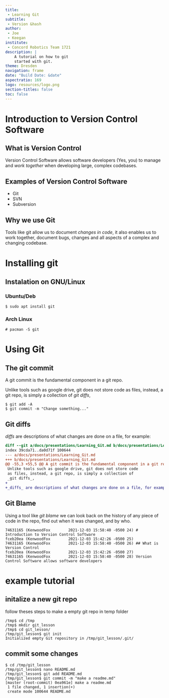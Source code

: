 ```yaml
---
title:
 - Learning Git
subtitle:
 - Version &hash
author:
 - Joe
 - Keegan
institute:
 - Concord Robotics Team 1721
description: |
    A tutorial on how to git
    started with git.
theme: Dresden
navigation: frame
date: "Build Date: &date"
aspectratio: 169
logo: resources/logo.png
section-titles: false
toc: false
---
```



# Introduction to Version Control Software

## What is Version Control

Version Control Software allows software developers
(Yes, you) to manage and _work together_ when developing
large, complex codebases.

## Examples of Version Control Software

 - Git
 - SVN
 - Subversion

## Why we use Git

Tools like git allow us to document _changes in code_, it
also enables us to work together, document bugs, changes
and all aspects of a complex and changing codebase.


# Installing git

## Instalation on GNU/Linux

### Ubuntu/Deb

```shell
$ sudo apt install git
```

### Arch Linux

```shell
# pacman -S git
```


# Using Git

## The git commit

A git commit is the fundamental component in a git repo.

Unlike tools such as google drive, git does not store code
as files, instead, a git repo, is simply a collection of
_git diffs_, 

```shell
$ git add -A
$ git commit -m "Change something..."
```

## Git diffs

_diffs_ are descriptions of what changes are done on a file, for example:

```diff
diff --git a/docs/presentations/Learning_Git.md b/docs/presentations/Learning_Git.md
index 39cda71..da0d71f 100644
--- a/docs/presentations/Learning_Git.md
+++ b/docs/presentations/Learning_Git.md
@@ -55,3 +55,5 @@ A git commit is the fundamental component in a git repo.
 Unlike tools such as google drive, git does not store code
 as files, instead, a git repo, is simply a collection of
 _git diffs_, 
+
+_diffs_ are descriptions of what changes are done on a file, for example:
```

## Git Blame

Using a tool like _git blame_ we can look back on the history
of any piece of code in the repo, find out when it was changed,
and by who.

```
74631165 (KenwoodFox        2021-12-03 15:58:40 -0500 24) # Introduction to Version Control Software
fceb20ea (KenwoodFox        2021-12-03 15:42:26 -0500 25) 
74631165 (KenwoodFox        2021-12-03 15:58:40 -0500 26) ## What is Version Control
fceb20ea (KenwoodFox        2021-12-03 15:42:26 -0500 27) 
74631165 (KenwoodFox        2021-12-03 15:58:40 -0500 28) Version Control Software allows software developers
```

# example tutorial

## initalize a new git repo

follow theses steps to make a empty git repo in temp folder

```shell
/tmp$ cd /tmp
/tmp$ mkdir git_lesson
/tmp$ cd git_lesson/
/tmp/git_lesson$ git init
Initialized empty Git repository in /tmp/git_lesson/.git/
```

## commit some changes

```shell
$ cd /tmp/git_lesson
/tmp/git_lesson$ nano README.md
/tmp/git_lesson$ git add README.md
/tmp/git_lesson$ git commit -m "make a readme.md"
[master (root-commit) 0ea961e] make a readme.md
 1 file changed, 1 insertion(+)
 create mode 100644 README.md
```
